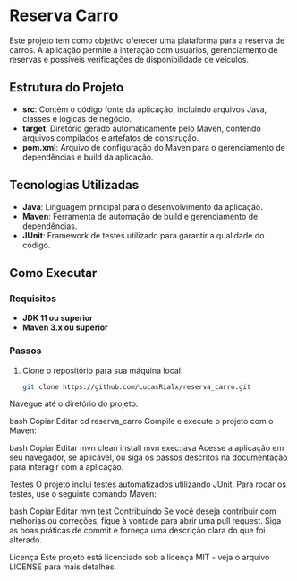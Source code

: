# Reserva Carro

Este projeto tem como objetivo oferecer uma plataforma para a reserva de carros. A aplicação permite a interação com usuários, gerenciamento de reservas e possíveis verificações de disponibilidade de veículos.

## Estrutura do Projeto

- **src**: Contém o código fonte da aplicação, incluindo arquivos Java, classes e lógicas de negócio.
- **target**: Diretório gerado automaticamente pelo Maven, contendo arquivos compilados e artefatos de construção.
- **pom.xml**: Arquivo de configuração do Maven para o gerenciamento de dependências e build da aplicação.

## Tecnologias Utilizadas

- **Java**: Linguagem principal para o desenvolvimento da aplicação.
- **Maven**: Ferramenta de automação de build e gerenciamento de dependências.
- **JUnit**: Framework de testes utilizado para garantir a qualidade do código.

## Como Executar

### Requisitos

- **JDK 11 ou superior**
- **Maven 3.x ou superior**

### Passos

1. Clone o repositório para sua máquina local:
   ```bash
   git clone https://github.com/LucasRialx/reserva_carro.git
Navegue até o diretório do projeto:

bash
Copiar
Editar
cd reserva_carro
Compile e execute o projeto com o Maven:

bash
Copiar
Editar
mvn clean install
mvn exec:java
Acesse a aplicação em seu navegador, se aplicável, ou siga os passos descritos na documentação para interagir com a aplicação.

Testes
O projeto inclui testes automatizados utilizando JUnit. Para rodar os testes, use o seguinte comando Maven:

bash
Copiar
Editar
mvn test
Contribuindo
Se você deseja contribuir com melhorias ou correções, fique à vontade para abrir uma pull request. Siga as boas práticas de commit e forneça uma descrição clara do que foi alterado.

Licença
Este projeto está licenciado sob a licença MIT - veja o arquivo LICENSE para mais detalhes.

